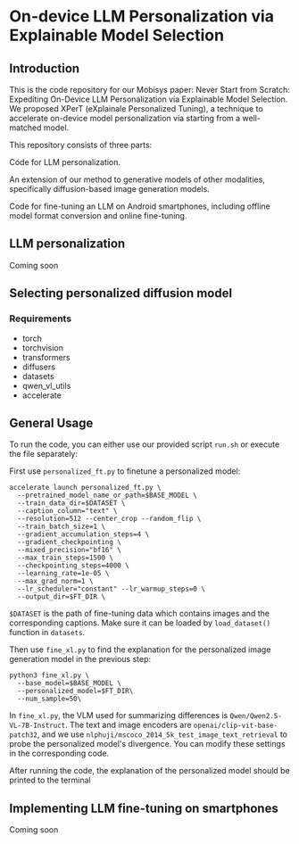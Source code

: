 # On-device LLM Personalization via Explainable Model Selection

## Introduction

This is the code repository for our Mobisys paper: Never Start from Scratch: Expediting On-Device LLM Personalization via Explainable Model Selection. We proposed XPerT (eXplainale Personalized Tuning), a technique to accelerate on-device model personalization via starting from a well-matched model. 

This repository consists of three parts:

Code for LLM personalization.

An extension of our method to generative models of other modalities, specifically diffusion-based image generation models.

Code for fine-tuning an LLM on Android smartphones, including offline model format conversion and online fine-tuning.

## LLM personalization
Coming soon

## Selecting personalized diffusion model

### Requirements
* torch
* torchvision
* transformers
* diffusers
* datasets
* qwen_vl_utils
* accelerate

## General Usage
To run the code, you can either use our provided script `run.sh` or execute the file separately:

First use `personalized_ft.py` to finetune a personalized model:
```
accelerate launch personalized_ft.py \
  --pretrained_model_name_or_path=$BASE_MODEL \
  --train_data_dir=$DATASET \
  --caption_column="text" \
  --resolution=512 --center_crop --random_flip \
  --train_batch_size=1 \
  --gradient_accumulation_steps=4 \
  --gradient_checkpointing \
  --mixed_precision="bf16" \
  --max_train_steps=1500 \
  --checkpointing_steps=4000 \
  --learning_rate=1e-05 \
  --max_grad_norm=1 \
  --lr_scheduler="constant" --lr_warmup_steps=0 \
  --output_dir=$FT_DIR \
```
`$DATASET` is the path of fine-tuning data which contains images and the corresponding captions. Make sure it can be loaded by `load_dataset()` function in `datasets`.

Then use `fine_xl.py` to find the explanation for the personalized image generation model in the previous step:
```
python3 fine_xl.py \
  --base_model=$BASE_MODEL \
  --personalized_model=$FT_DIR\
  --num_sample=50\
```


In `fine_xl.py`, the VLM used for summarizing differences is `Qwen/Qwen2.5-VL-7B-Instruct`. The text and image encoders are `openai/clip-vit-base-patch32`, and we use `nlphuji/mscoco_2014_5k_test_image_text_retrieval` to probe the personalized model's divergence. You can modify these settings in the corresponding code. 

After running the code, the explanation of the personalized model should be printed to the terminal

## Implementing LLM fine-tuning on smartphones
Coming soon
